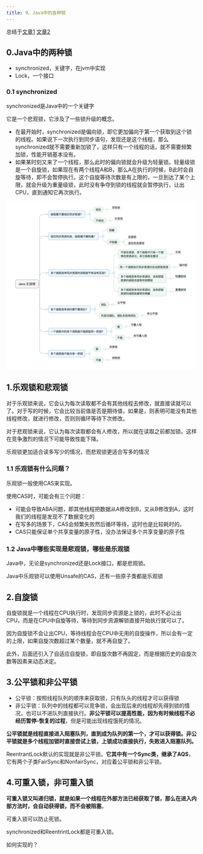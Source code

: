 ```yaml
---
title: 9、Java中的各种锁
---
```

总结于[文章1](https://zhuanlan.zhihu.com/p/71156910) [文章2](https://tech.meituan.com/2018/11/15/java-lock.html)

## 0.Java中的两种锁

- synchronized，关键字，在jvm中实现
- Lock，一个接口

### 0.1 synchronized

synchronized是Java中的一个关键字

它是一个悲观锁，它涉及了一些锁升级的概念。

- 在最开始时，synchronized是偏向锁，即它更加偏向于第一个获取到这个锁的线程。如果说下一次执行到同步语句，发现还是这个线程，那么synchronized就不需要重新加锁了，这样只有一个线程的话，就不需要频繁加锁，性能开销基本没有。
- 如果某时刻又来了一个线程，那么此时的偏向锁就会升级为轻量锁。轻量级锁是一个自旋锁，如果现在有两个线程A和B，那么A在执行的时候，B此时会自旋等待，即不会暂停执行。这个自旋等待次数是有上限的，一旦到达了某个上限，就会升级为重量级锁，此时没有争夺到锁的线程就会暂停执行，让出CPU，直到通知它再次执行。

![1711526206795](image/lock/1711526206795.png)

## 1.乐观锁和悲观锁

对于乐观锁来说，它会认为每次读取都不会有其他线程去修改，就直接读就可以了。对于写的时候，它会比较当前值是否是期待值，如果是，则表明可能没有其他线程修改，就进行修改，否则则循环等待下次修改。

对于悲观锁来说，它认为每次读取都会有人修改，所以就在读取之前都加锁。这样在竞争激烈的情况下可能导致性能下降。

乐观锁更加适合读多写少的情况，而悲观锁更适合写多的情况

### 1.1 乐观锁有什么问题？

乐观锁一般使用CAS来实现。

使用CAS时，可能会有三个问题：

- 可能会导致ABA问题，即其他线程把数据从A修改到B，又从B修改到A，这时我们的线程是发现不了数据变化的
- 在写多的场景下，CAS会频繁失败然后循环等待，这时也是比较耗时的。
- CAS只能保证单个共享变量的原子性，没办法保证多个共享变量的原子性

### 1.2 Java中哪些实现是悲观锁，哪些是乐观锁

Java中，无论是synchronized还是Lock接口，都是悲观锁。

Java中乐观锁可以使用Unsafe的CAS，还有一些原子类都是乐观锁

## 2.自旋锁

自旋锁就是一个线程在CPU执行时，发现同步资源是上锁的，此时不必让出CPU，而是在CPU中自旋等待，等待到同步资源解锁直接开始执行就可以了。

因为自旋锁不会让出CPU，等待线程会在CPU中无用的自旋操作，所以会有一定的上限，如果自旋次数超过某个数量，就不再自旋了。

此外，后面还引入了自适应自旋锁，即自旋次数不再固定，而是根据历史的自旋次数等因素来动态决定。

## 3.公平锁和非公平锁

- 公平锁：按照线程队列的顺序来获取锁，只有队头的线程才可以获得锁
- 非公平锁：队列中的线程都可以竞争锁，会出现后来的线程却先得到锁的情况，也可以不进队列直接执行。**非公平锁可以提高性能，因为有时候线程不必经历暂停-恢复的过程**，但是可能出现线程饿死的情况。

**公平锁就是线程直接进入阻塞队列，直到成为队列的第一个，才可以获得锁。非公平锁就是多个线程加锁时直接尝试上锁，上锁成功直接执行，失败进入阻塞队列。**

ReentrantLock默认的实现就是非公平锁。**它其中有一个Sync类，继承了AQS**，它有两个子类FairSync和NonfairSync，对应着公平锁和非公平锁。

## 4.可重入锁，非可重入锁

**可重入锁又叫递归锁，就是如果一个线程在外部方法已经获取了锁，那么在进入内部方法时，会自动获得锁，而不会被阻塞**。

可重入锁可以防止死锁。

synchronized和ReentrintLock都是可重入锁。

如何实现的？
